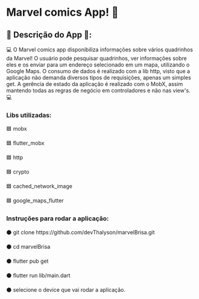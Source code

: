 <h1>Marvel comics App! 💙</h1>

<h2>📢 Descrição do App 📢: </h2>
<p>💻 O Marvel comics app disponibiliza informações sobre vários quadrinhos da Marvel! O usuário pode pesquisar quadrinhos, ver informações sobre eles e os enviar para um endereço selecionado em um mapa, utilizando o Google Maps. O consumo de dados é realizado com a lib http, visto que a aplicação não demanda diversos tipos de requisições, apenas um simples get. A gerência de estado da aplicação é realizado com o MobX, assim mantendo todas as regras de negócio em controladores e não nas view's. 💻</p>

<h3>Libs utilizadas: </h3>
  <p>🟦 mobx</p>
  <p>🟦 flutter_mobx</p>
  <p>🟦 http</p>
  <p>🟦 crypto</p>
  <p>🟦 cached_network_image</p>
  <p>🟦 google_maps_flutter</p>
  
 <h3>Instruções para rodar a aplicação: </h3>
  <p>⚫ git clone https://github.com/devThalyson/marvelBrisa.git</p>
  <p>⚫ cd marvelBrisa</p>
  <p>⚫ flutter pub get</p>
  <p>⚫ flutter run lib/main.dart</p>
  <p>⚫ selecione o device que vai rodar a aplicação.</p>
